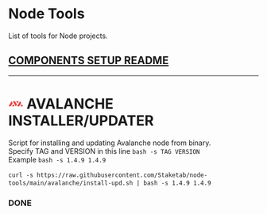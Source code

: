 # Node Tools
List of tools for Node projects.

## [COMPONENTS SETUP README](https://github.com/Staketab/node-tools/blob/main/components/README.md)
----------------

# ![alt_tag](src/avax.png) AVALANCHE INSTALLER/UPDATER  
Script for installing and updating Avalanche node from binary.  
Specify TAG and VERSION in this line `bash -s TAG VERSION`  
Example `bash -s 1.4.9 1.4.9`  
```
curl -s https://raw.githubusercontent.com/Staketab/node-tools/main/avalanche/install-upd.sh | bash -s 1.4.9 1.4.9
```

### DONE
